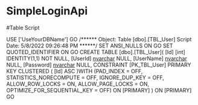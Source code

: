 # SimpleLoginApi
#Table Script

USE ['UseYourDBName']
GO
/****** Object:  Table [dbo].[TBL_User]    Script Date: 5/8/2022 09:26:48 PM ******/
SET ANSI_NULLS ON
GO
SET QUOTED_IDENTIFIER ON
GO
CREATE TABLE [dbo].[TBL_User](
	[Id] [int] IDENTITY(1,1) NOT NULL,
	[UserId] [nvarchar](250) NULL,
	[UserName] [nvarchar](250) NULL,
	[Password] [nvarchar](250) NULL,
 CONSTRAINT [PK_TBL_User] PRIMARY KEY CLUSTERED 
(
	[Id] ASC
)WITH (PAD_INDEX = OFF, STATISTICS_NORECOMPUTE = OFF, IGNORE_DUP_KEY = OFF, ALLOW_ROW_LOCKS = ON, ALLOW_PAGE_LOCKS = ON, OPTIMIZE_FOR_SEQUENTIAL_KEY = OFF) ON [PRIMARY]
) ON [PRIMARY]
GO
